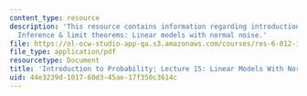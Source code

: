 ```yaml
---
content_type: resource
description: 'This resource contains information regarding introduction to probability:
  Inference & limit theorems: Linear models with normal noise.'
file: https://ol-ocw-studio-app-qa.s3.amazonaws.com/courses/res-6-012-introduction-to-probability-spring-2018/44e3239d101760d345ae17f350c3614c_MITRES_6_012S18_L15.pdf
file_type: application/pdf
resourcetype: Document
title: 'Introduction to Probability: Lecture 15: Linear Models With Normal Noise'
uid: 44e3239d-1017-60d3-45ae-17f350c3614c
---
```

